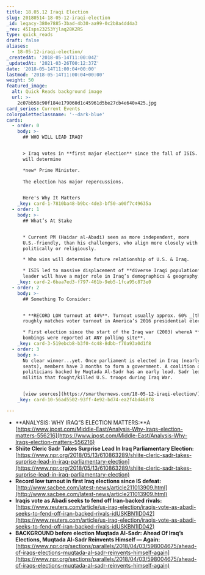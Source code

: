 ```yaml
---
title: 18.05.12 Iraqi Election
slug: 20180514-18-05-12-iraqi-election
_id: legacy-380e7885-3bad-4b30-aa99-0c2b8a4dd4a3
_rev: 45Isps23253Yjlaq28K2RS
type: quick_reads
draft: false
aliases:
  - 18-05-12-iraqi-election/
_createdAt: '2018-05-14T11:00:04Z'
_updatedAt: '2021-03-26T00:12:37Z'
date: '2018-05-14T11:00:04+00:00'
lastmod: '2018-05-14T11:00:04+00:00'
weight: 50
featured_image:
  alt: Quick Reads background image
  url: >-
    2c07bb58c90f184e179060d1c45961d5be27cb4e640x425.jpg
card_series: Current Events
colorpaletteclassname: '--dark-blue'
cards:
  - order: 0
    body: >-
      ## WHO WILL LEAD IRAQ?


      > Iraq votes in **first major election** since the fall of ISIS. Results
      will determine  

      *new* Prime Minister.  
        
      The election has major repercussions.


      Here's Why It Matters
    _key: card-1-7810ba48-b9bc-4de3-bf50-a00f7c49635a
  - order: 1
    body: >-
      ## What’s At Stake


      * Current PM (Haidar al-Abadi) seen as more independent, more
      U.S.-friendly, than his challengers, who align more closely with Iran,
      politically or religiously.

      * Who wins will determine future relationship of U.S. & Iraq.

      * ISIS led to massive displacement of **diverse Iraqi population**. Next
      leader will have a major role in Iraq’s demographics & geography.
    _key: card-2-6baa7ed3-f797-461b-9eb5-1fca95c873e0
  - order: 2
    body: >-
      ## Something To Consider:


      * **RECORD LOW turnout at 44%**. Turnout usually approx. 60% _(that
      roughly matches voter turnout in America’s 2016 presidential election_).

      * First election since the start of the Iraq war (2003) whereA **no
      bombings were reported at ANY polling site**.
    _key: card-3-519ebcb8-b3f0-4c48-8dbb-f70a93a0d1f8
  - order: 3
    body: >-
      No clear winner...yet. Once parliament is elected in Iraq (nearly 400
      seats), members have 3 months to form a government. A coalition of
      politicians backed by Muqtada Al-Sadr has an early lead. Sadr led a
      militia that fought/killed U.S. troops during Iraq War.


      [view sources](https://smarthernews.com/18-05-12-iraqi-election/)
    _key: card-10-56ad5502-93ff-4e92-bd74-ea2f4bd468f8

---
```

* **ANALYSIS: WHY IRAQ”S ELECTION MATTERS:**A [https://www.jpost.com/Middle-East/Analysis-Why-Iraqs-election-matters-556216](https://www.jpost.com/Middle-East/Analysis-Why-Iraqs-election-matters-556216)
* **Shiite Cleric Sadr Takes Surprise Lead In Iraq Parliamentary Election:** [https://www.npr.org/2018/05/13/610863289/shiite-cleric-sadr-takes-surprise-lead-in-iraq-parliamentary-election](https://www.npr.org/2018/05/13/610863289/shiite-cleric-sadr-takes-surprise-lead-in-iraq-parliamentary-election)
* **Record low turnout in first Iraq elections since IS defeat:** [http://www.sacbee.com/latest-news/article211013909.html](http://www.sacbee.com/latest-news/article211013909.html)
* **Iraqis vote as Abadi seeks to fend off Iran-backed rivals:** [https://www.reuters.com/article/us-iraq-election/iraqis-vote-as-abadi-seeks-to-fend-off-iran-backed-rivals-idUSKBN1ID042](https://www.reuters.com/article/us-iraq-election/iraqis-vote-as-abadi-seeks-to-fend-off-iran-backed-rivals-idUSKBN1ID042)
* **BACKGROUND before election Muqtada Al-Sadr: Ahead Of Iraq’s Elections, Muqtada Al-Sadr Reinvents Himself — Again:** [https://www.npr.org/sections/parallels/2018/04/03/598004675/ahead-of-iraqs-elections-muqtada-al-sadr-reinvents-himself-again](https://www.npr.org/sections/parallels/2018/04/03/598004675/ahead-of-iraqs-elections-muqtada-al-sadr-reinvents-himself-again)